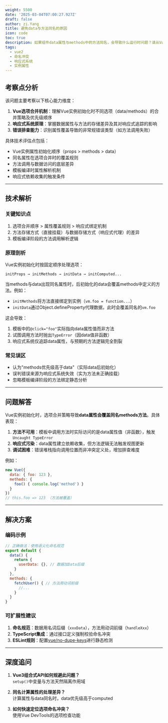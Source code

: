 ```yaml
---
weight: 5500
date: '2025-03-04T07:00:27.927Z'
draft: false
author: zi.Yang
title: 避免data与方法同名的原因
icon: code
toc: true
description: 如果组件data属性与methods中的方法同名，会导致什么运行时问题？请从Vue实例属性合并策略的角度，解释这种命名冲突如何破坏预期行为并影响响应式追踪。
tags:
  - vue2
  - 命名冲突
  - 响应式系统
  - 实例属性
---
```




## 考察点分析

该问题主要考察以下核心能力维度：

1. **Vue选项合并机制**：理解Vue实例初始化时不同选项（data/methods）的合并策略及优先级顺序
2. **响应式系统原理**：掌握数据属性与方法的存储差异及其对响应式追踪的影响
3. **错误排查能力**：识别属性覆盖导致的非常规错误类型（如方法调用失败）

具体技术评估点包括：

- Vue实例属性初始化顺序（props > methods > data）
- 同名属性在选项合并时的覆盖规则
- 方法调用与数据访问的底层差异
- 模板编译时属性解析机制
- 响应式依赖收集的触发条件

---

## 技术解析

### 关键知识点

1. 选项合并顺序 > 属性覆盖规则 > 响应式绑定机制
2. 方法存储方式（直接挂载）与数据存储方式（响应式代理）的差异
3. 模板编译阶段的方法调用解析逻辑

### 原理剖析

Vue实例初始化时按固定顺序处理选项：

```text
initProps → initMethods → initData → initComputed...
```

当methods与data出现同名属性时，后初始化的data会覆盖methods中定义的方法。例如：

- `initMethods`将方法直接绑定到实例（`vm.foo = function...`）
- `initData`通过Object.defineProperty代理数据，此时会覆盖同名的`vm.foo`

这会导致：

1. 模板中的`@click="foo"`实际指向data属性值而非方法
2. 试图调用方法时抛出`TypeError`（因data值非函数）
3. 响应式系统仅追踪data属性，与预期的方法逻辑完全割裂

### 常见误区

- 认为"methods优先级高于data"（实际data后初始化）
- 误判错误来源为响应式系统失效（实为方法未正确挂载）
- 忽略模板编译阶段的方法绑定静态分析

---

## 问题解答

Vue实例初始化时，选项合并策略导致**data属性会覆盖同名methods方法**。具体表现：

1. **方法不可用**：模板中调用方法时实际访问的是data属性值（非函数），触发`Uncaught TypeError`
2. **响应式污染**：data属性建立依赖收集，但方法逻辑无法触发视图更新
3. **调试困难**：错误堆栈指向调用位置而非冲突定义处，增加排查难度

例如：

```javascript
new Vue({
  data: { foo: 123 },
  methods: {
    foo() { console.log('method') }
  }
})
// this.foo => 123 （方法被覆盖）
```

---

## 解决方案

### 编码示例

```javascript
// 正确做法：使用语义化命名规范
export default {
  data() {
    return {
      userData: {}, // 数据加Data后缀
    }
  },
  methods: {
    fetchUser() { // 方法用动词前缀
      //... 
    }
  }
}
```

### 可扩展性建议

1. **命名规范**：数据用名词后缀（`xxxData`），方法用动词前缀（`handleXxx`）
2. **TypeScript集成**：通过接口定义强制校验命名冲突
3. **ESLint规则**：配置[vue/no-dupe-keys](https://eslint.vuejs.org/rules/no-dupe-keys.html)进行静态检测

---

## 深度追问

1. **Vue3组合式API如何规避此问题？**  
   `setup()`中变量与方法天然隔离作用域

2. **同名计算属性的处理差异？**  
   计算属性与data同名时，data优先级高于computed

3. **如何快速定位选项命名冲突？**  
   使用Vue DevTools的选项检查功能

